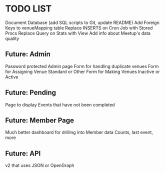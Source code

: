 # TODO LIST

Document Database (add SQL scripts to Git, update README)
Add Foreign Keys to venueMapping table
Replace INSERTS on Cron Job with Stored Procs
Replace Query on Stats with View
Add info about Meetup's data quality

## Future: Admin

Password protected Admin page
Form for handling duplicate venues
Form for Assigning Venue Standard or Other
Form for Making Venues Inactive or Active

## Future: Pending

Page to display Events that have not been completed

## Future: Member Page

Much better dashboard for drilling into Member data
Counts, last event, more

## Future: API

v2 that uses JSON or OpenGraph
